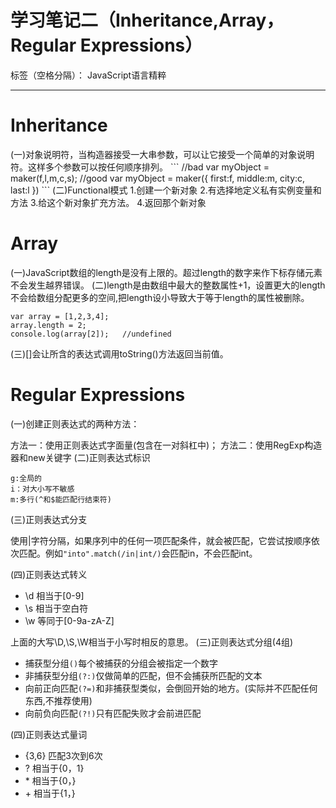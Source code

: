 ﻿# 学习笔记二（Inheritance,Array，Regular Expressions）

标签（空格分隔）： JavaScript语言精粹

---
<h1>Inheritance</h1>
(一)对象说明符，当构造器接受一大串参数，可以让它接受一个简单的对象说明符。这样多个参数可以按任何顺序排列。
```
//bad
var myObject = maker(f,l,m,c,s);
//good
var myObject = maker({
  first:f,
  middle:m,
  city:c,
  last:l
})
```
(二)Functional模式
1.创建一个新对象
2.有选择地定义私有实例变量和方法
3.给这个新对象扩充方法。
4.返回那个新对象
<h1>Array</h1>
(一)JavaScript数组的length是没有上限的。超过length的数字来作下标存储元素不会发生越界错误。
(二)length是由数组中最大的整数属性+1，设置更大的length不会给数组分配更多的空间,把length设小导致大于等于length的属性被删除。

```
var array = [1,2,3,4];
array.length = 2;
console.log(array[2]);   //undefined
```
(三)[]会让所含的表达式调用toString()方法返回当前值。
<h1>Regular Expressions</h1>
    
(一)创建正则表达式的两种方法：

方法一：使用正则表达式字面量(包含在一对斜杠中)；
方法二：使用RegExp构造器和new关键字
(二)正则表达式标识

    g:全局的
    i：对大小写不敏感
    m:多行(^和$能匹配行结束符)
(三)正则表达式分支

使用|字符分隔，如果序列中的任何一项匹配条件，就会被匹配，它尝试按顺序依次匹配。例如`"into".match(/in|int/)`会匹配in，不会匹配int。

(四)正则表达式转义

- \d 相当于[0-9]
- \s 相当于空白符
- \w 等同于[0-9a-zA-Z]

上面的大写\D,\S,\W相当于小写时相反的意思。
(三)正则表达式分组(4组)

- 捕获型分组`()`每个被捕获的分组会被指定一个数字
- 非捕获型分组`(?:)`仅做简单的匹配，但不会捕获所匹配的文本
- 向前正向匹配`(?=)`和非捕获型类似，会倒回开始的地方。(实际并不匹配任何东西,不推荐使用)
- 向前负向匹配`(?!)`只有匹配失败才会前进匹配

(四)正则表达式量词

- {3,6} 匹配3次到6次
- ? 相当于{0，1}
- \* 相当于{0，}
- \+ 相当于{1，}





